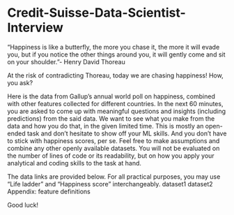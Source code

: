 # Credit-Suisse-Data-Scientist-Interview

“Happiness is like a butterfly, the more you chase it, the more it will evade you, but if you notice the other things around you, it will gently come and sit on your shoulder.”- Henry David Thoreau

At the risk of contradicting Thoreau, today we are chasing happiness! How, you ask? 

Here is the data from Gallup’s annual world poll on happiness, combined with other features collected for different countries. In the next 60 minutes, you are asked to come up with meaningful questions and insights (including predictions) from the said data. We want to see what you make from the data and how you do that, in the given limited time. This is mostly an open-ended task and don’t hesitate to show off your ML skills. And you don’t have to stick with happiness scores, per se. Feel free to make assumptions and combine any other openly available datasets. You will not be evaluated on the number of lines of code or its readability, but on how you apply your analytical and coding skills to the task at hand. 

The data links are provided below. For all practical purposes, you may use “Life ladder” and “Happiness score” interchangeably. 
dataset1  dataset2  Appendix: feature definitions

Good luck!
